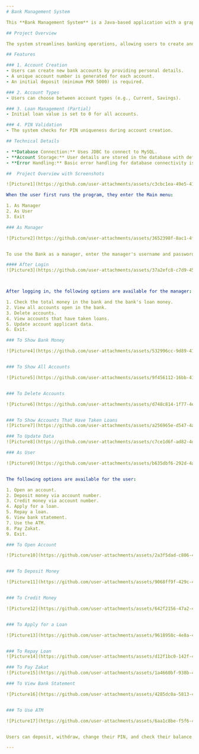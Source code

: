 ```yaml
---
# Bank Management System

This **Bank Management System** is a Java-based application with a graphical user interface (GUI) built using **Swing** and **AWT**, and it utilizes a **MySQL database** for data storage and retrieval.

## Project Overview

The system streamlines banking operations, allowing users to create and manage bank accounts, perform transactions, and maintain account details.

## Features

### 1. Account Creation
- Users can create new bank accounts by providing personal details.
- A unique account number is generated for each account.
- An initial deposit (minimum PKR 5000) is required.

### 2. Account Types
- Users can choose between account types (e.g., Current, Savings).

### 3. Loan Management (Partial)
- Initial loan value is set to 0 for all accounts.

### 4. PIN Validation
- The system checks for PIN uniqueness during account creation.

## Technical Details

- **Database Connection:** Uses JDBC to connect to MySQL.
- **Account Storage:** User details are stored in the database with default values for balance, PIN, and loan amount.
- **Error Handling:** Basic error handling for database connectivity issues.

##  Project Overview with Screenshots

![Picture1](https://github.com/user-attachments/assets/c3cbc1ea-49e5-4146-aaf4-92b7a8b275dd)

When the user first runs the program, they enter the Main menu:

1. As Manager
2. As User
3. Exit

### As Manager

![Picture2](https://github.com/user-attachments/assets/3652398f-8ac1-4f2e-99f5-3c8627007abf)


To use the Bank as a manager, enter the manager's username and password. The default username is **university branch**, and the password is **admin**. The manager can also exit from here to switch to user mode.

#### After Login
![Picture3](https://github.com/user-attachments/assets/37a2efc8-c7d9-456b-ae65-caf0d473d95b)



After logging in, the following options are available for the manager:

1. Check the total money in the bank and the bank's loan money.
2. View all accounts open in the bank.
3. Delete accounts.
4. View accounts that have taken loans.
5. Update account applicant data.
6. Exit.

### To Show Bank Money

![Picture4](https://github.com/user-attachments/assets/532996cc-9d89-41e0-82ab-a51f7982d6fd)


### To Show All Accounts

![Picture5](https://github.com/user-attachments/assets/9f456112-16bb-416d-91e8-d266e9fcaa13)


### To Delete Accounts

![Picture6](https://github.com/user-attachments/assets/d748c814-1f77-4ef9-82de-2e5319fdf060)


### To Show Accounts That Have Taken Loans
![Picture7](https://github.com/user-attachments/assets/a256965e-d547-4a7b-bdcd-ee2342ca9aae)

### To Update Data
![Picture8](https://github.com/user-attachments/assets/c7ce1d6f-ad82-4d1e-916d-b0554faadaa9)

### As User

![Picture9](https://github.com/user-attachments/assets/b635dbf6-292d-4aed-b273-e5082696a502)


The following options are available for the user:

1. Open an account.
2. Deposit money via account number.
3. Credit money via account number.
4. Apply for a loan.
5. Repay a loan.
6. View bank statement.
7. Use the ATM.
8. Pay Zakat.
9. Exit.

### To Open Account

![Picture10](https://github.com/user-attachments/assets/2a3f5dad-c806-48c0-8b8e-665623b0e980)


### To Deposit Money

![Picture11](https://github.com/user-attachments/assets/9068ff9f-429c-43ef-a66e-c90ff124ee25)


### To Credit Money

![Picture12](https://github.com/user-attachments/assets/642f2156-47a2-4bce-81f3-83e9ff6dbeae)


### To Apply for a Loan

![Picture13](https://github.com/user-attachments/assets/9618958c-4e8a-4d8f-aeff-515ee9546e6c)


### To Repay Loan
![Picture14](https://github.com/user-attachments/assets/d12f1bc0-142f-46e4-95b6-0135ecbab68b)

### To Pay Zakat
![Picture15](https://github.com/user-attachments/assets/1a4660bf-938b-4228-8d18-5dc8defd96a5)

### To View Bank Statement

![Picture16](https://github.com/user-attachments/assets/4285dc0a-5813-4f7f-817d-40ca309dc681)


### To Use ATM

![Picture17](https://github.com/user-attachments/assets/6aa1c8be-f5f6-4f3a-9c6d-dccd7537c345)


Users can deposit, withdraw, change their PIN, and check their balance via ATM using their PIN number.

---
```

